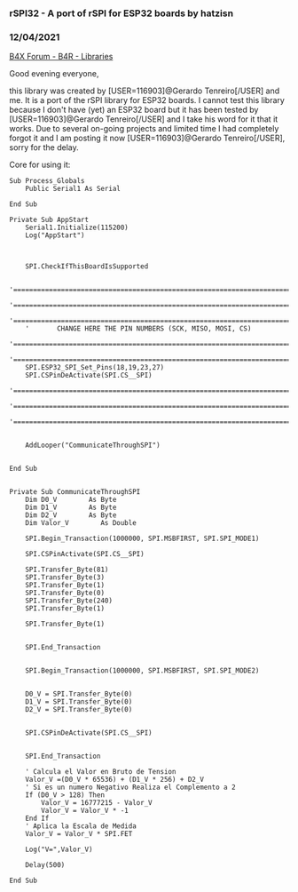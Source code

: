 ### rSPI32 - A port of rSPI for ESP32 boards by hatzisn
### 12/04/2021
[B4X Forum - B4R - Libraries](https://www.b4x.com/android/forum/threads/136588/)

Good evening everyone,  
  
this library was created by [USER=116903]@Gerardo Tenreiro[/USER] and me. It is a port of the rSPI library for ESP32 boards. I cannot test this library because I don't have (yet) an ESP32 board but it has been tested by [USER=116903]@Gerardo Tenreiro[/USER] and I take his word for it that it works. Due to several on-going projects and limited time I had completely forgot it and I am posting it now [USER=116903]@Gerardo Tenreiro[/USER], sorry for the delay.  
  
  
Core for using it:  
  
  

```B4X
Sub Process_Globals  
    Public Serial1 As Serial  
   
End Sub  
  
Private Sub AppStart  
    Serial1.Initialize(115200)  
    Log("AppStart")  
   
   
   
    SPI.CheckIfThisBoardIsSupported  
  
    '===========================================================================================  
    '===========================================================================================  
    '===========================================================================================  
    '       CHANGE HERE THE PIN NUMBERS (SCK, MISO, MOSI, CS)  
    '===========================================================================================  
    '===========================================================================================  
    SPI.ESP32_SPI_Set_Pins(18,19,23,27)  
    SPI.CSPinDeActivate(SPI.CS__SPI)      
    '===========================================================================================  
    '===========================================================================================  
    '===========================================================================================  
  
   
    AddLooper("CommunicateThroughSPI")  
  
   
End Sub  
  
  
Private Sub CommunicateThroughSPI  
    Dim D0_V        As Byte  
    Dim D1_V        As Byte  
    Dim D2_V        As Byte  
    Dim Valor_V        As Double  
   
    SPI.Begin_Transaction(1000000, SPI.MSBFIRST, SPI.SPI_MODE1)    
  
    SPI.CSPinActivate(SPI.CS__SPI)  
   
    SPI.Transfer_Byte(81)  
    SPI.Transfer_Byte(3)  
    SPI.Transfer_Byte(1)  
    SPI.Transfer_Byte(0)  
    SPI.Transfer_Byte(240)  
    SPI.Transfer_Byte(1)  
   
    SPI.Transfer_Byte(1)  
     
  
    SPI.End_Transaction  
   
  
    SPI.Begin_Transaction(1000000, SPI.MSBFIRST, SPI.SPI_MODE2)  
   
   
    D0_V = SPI.Transfer_Byte(0)  
    D1_V = SPI.Transfer_Byte(0)  
    D2_V = SPI.Transfer_Byte(0)  
   
  
    SPI.CSPinDeActivate(SPI.CS__SPI)  
   
  
    SPI.End_Transaction  
   
    ' Calcula el Valor en Bruto de Tension  
    Valor_V =(D0_V * 65536) + (D1_V * 256) + D2_V  
    ' Si es un numero Negativo Realiza el Complemento a 2  
    If (D0_V > 128) Then  
        Valor_V = 16777215 - Valor_V  
        Valor_V = Valor_V * -1  
    End If  
    ' Aplica la Escala de Medida  
    Valor_V = Valor_V * SPI.FET  
   
    Log("V=",Valor_V)  
   
    Delay(500)  
   
End Sub
```